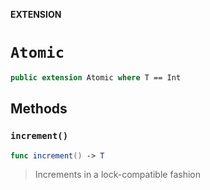 **EXTENSION**

# `Atomic`
```swift
public extension Atomic where T == Int
```

## Methods
### `increment()`

```swift
func increment() -> T
```

> Increments in a lock-compatible fashion
